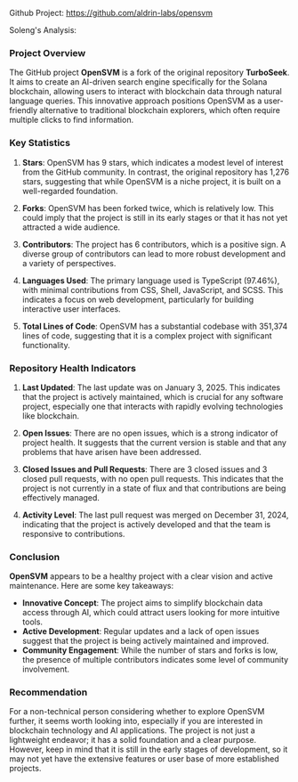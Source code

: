 Github Project: https://github.com/aldrin-labs/opensvm

Soleng's Analysis:

### Project Overview

The GitHub project **OpenSVM** is a fork of the original repository **TurboSeek**. It aims to create an AI-driven search engine specifically for the Solana blockchain, allowing users to interact with blockchain data through natural language queries. This innovative approach positions OpenSVM as a user-friendly alternative to traditional blockchain explorers, which often require multiple clicks to find information.

### Key Statistics

1. **Stars**: OpenSVM has 9 stars, which indicates a modest level of interest from the GitHub community. In contrast, the original repository has 1,276 stars, suggesting that while OpenSVM is a niche project, it is built on a well-regarded foundation.

2. **Forks**: OpenSVM has been forked twice, which is relatively low. This could imply that the project is still in its early stages or that it has not yet attracted a wide audience.

3. **Contributors**: The project has 6 contributors, which is a positive sign. A diverse group of contributors can lead to more robust development and a variety of perspectives.

4. **Languages Used**: The primary language used is TypeScript (97.46%), with minimal contributions from CSS, Shell, JavaScript, and SCSS. This indicates a focus on web development, particularly for building interactive user interfaces.

5. **Total Lines of Code**: OpenSVM has a substantial codebase with 351,374 lines of code, suggesting that it is a complex project with significant functionality.

### Repository Health Indicators

1. **Last Updated**: The last update was on January 3, 2025. This indicates that the project is actively maintained, which is crucial for any software project, especially one that interacts with rapidly evolving technologies like blockchain.

2. **Open Issues**: There are no open issues, which is a strong indicator of project health. It suggests that the current version is stable and that any problems that have arisen have been addressed.

3. **Closed Issues and Pull Requests**: There are 3 closed issues and 3 closed pull requests, with no open pull requests. This indicates that the project is not currently in a state of flux and that contributions are being effectively managed.

4. **Activity Level**: The last pull request was merged on December 31, 2024, indicating that the project is actively developed and that the team is responsive to contributions.

### Conclusion

**OpenSVM** appears to be a healthy project with a clear vision and active maintenance. Here are some key takeaways:

- **Innovative Concept**: The project aims to simplify blockchain data access through AI, which could attract users looking for more intuitive tools.
- **Active Development**: Regular updates and a lack of open issues suggest that the project is being actively maintained and improved.
- **Community Engagement**: While the number of stars and forks is low, the presence of multiple contributors indicates some level of community involvement.

### Recommendation

For a non-technical person considering whether to explore OpenSVM further, it seems worth looking into, especially if you are interested in blockchain technology and AI applications. The project is not just a lightweight endeavor; it has a solid foundation and a clear purpose. However, keep in mind that it is still in the early stages of development, so it may not yet have the extensive features or user base of more established projects.